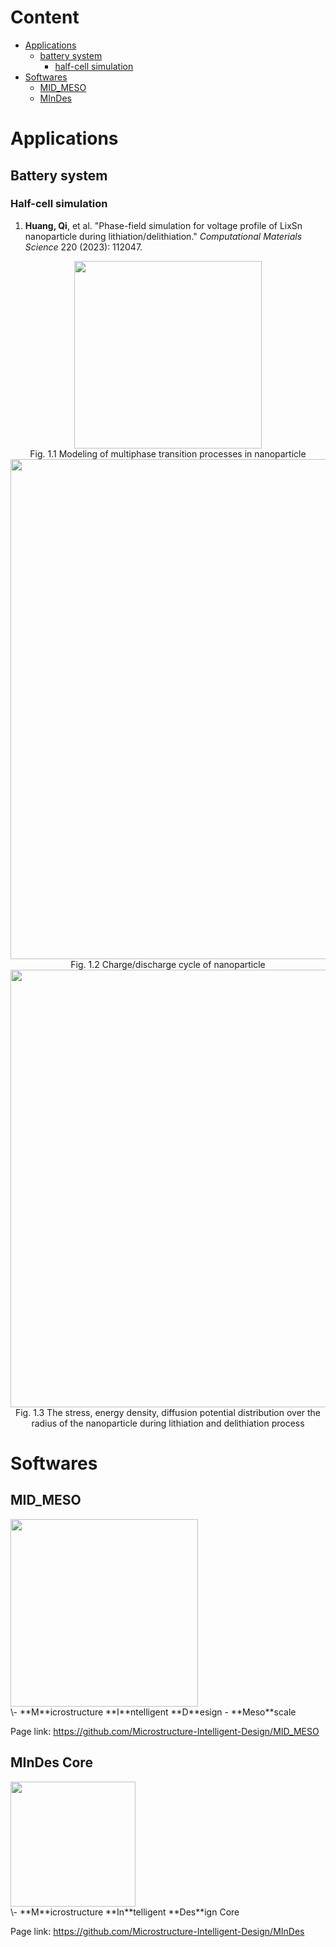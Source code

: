 # Content
- [Applications](#applications)
  - [battery system](#battery-system)
    - [half-cell simulation](#half-cell-simulation)
- [Softwares](#code-repository)
  - [MID_MESO](#mid_meso)
  - [MInDes](#mindes)
# Applications
## Battery system
### Half-cell simulation
1. **Huang, Qi**, et al. "Phase-field simulation for voltage profile of LixSn nanoparticle during lithiation/delithiation." *Computational Materials Science* 220 (2023): 112047.

<div align=center>
<img src="https://github.com/hq5088028/MInDes/blob/main/guide/Publications/figures/nanoparticle.jpg" width="300px">
</div>
<div align=center>
Fig. 1.1 Modeling of multiphase transition processes in nanoparticle

</div>
<div align=center>
<img src="https://github.com/hq5088028/MInDes/blob/main/guide/Publications/figures/cycling.jpg" width="800px">
</div>
<div align=center>
Fig. 1.2 Charge/discharge cycle of nanoparticle

</div>
<div align=center>
<img src="https://github.com/hq5088028/MInDes/blob/main/guide/Publications/figures/data_distribution.jpg" width="700px">
</div>
<div align=center>
Fig. 1.3 The stress, energy density, diffusion potential distribution over the radius of the nanoparticle during lithiation and delithiation process
</div>

# Softwares
## MID_MESO
<div align=left>
<img src="https://github.com/Microstructure-Intelligent-Design/Documents/blob/main/Icon/MID_MESO_full.png" width="300px">
</div>
\- **M**icrostructure **I**ntelligent **D**esign - **Meso**scale

Page link: https://github.com/Microstructure-Intelligent-Design/MID_MESO

## MInDes Core
<div align=left>
<img src="https://github.com/Microstructure-Intelligent-Design/Documents/blob/main/Icon/icon_full.png" width="200px">
</div>
\- **M**icrostructure **In**telligent **Des**ign Core

Page link: https://github.com/Microstructure-Intelligent-Design/MInDes
